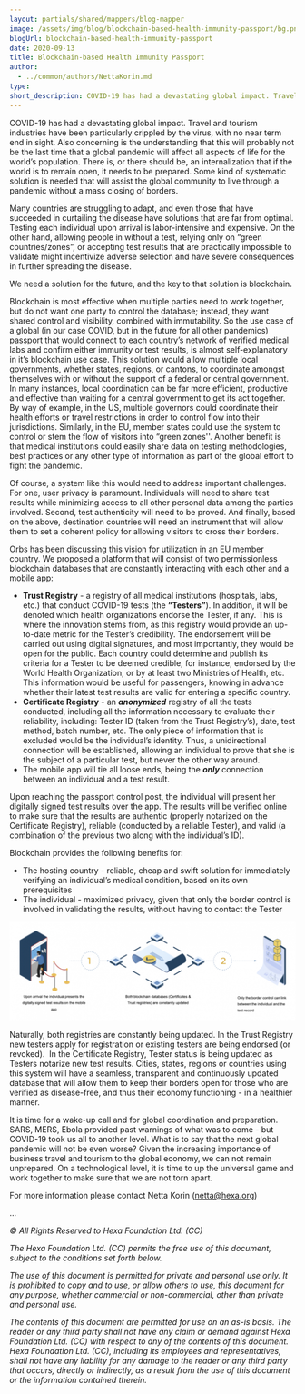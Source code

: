 ```yaml
---
layout: partials/shared/mappers/blog-mapper
image: /assets/img/blog/blockchain-based-health-immunity-passport/bg.png
blogUrl: blockchain-based-health-immunity-passport
date: 2020-09-13
title: Blockchain-based Health Immunity Passport
author:
  - ../common/authors/NettaKorin.md
type:
short_description: COVID-19 has had a devastating global impact. Travel and tourism industries have been particularly crippled by the virus, with no near term end in sight. Also concerning is the understanding that this will probably not be the last time that a global pandemic will affect all aspects of life for the world’s population. There is, or there should be, an internalization that if the world is to remain open, it needs to be prepared. Some kind of systematic solution is needed that will assist the global community to live through a pandemic without a mass closing of borders.
---
```


COVID-19 has had a devastating global impact. Travel and tourism industries have been particularly crippled by the virus, with no near term end in sight. Also concerning is the understanding that this will probably not be the last time that a global pandemic will affect all aspects of life for the world’s population. There is, or there should be, an internalization that if the world is to remain open, it needs to be prepared. Some kind of systematic solution is needed that will assist the global community to live through a pandemic without a mass closing of borders.

Many countries are struggling to adapt, and even those that have succeeded in curtailing the disease have solutions that are far from optimal. Testing each individual upon arrival is labor-intensive and expensive. On the other hand, allowing people in without a test, relying only on “green countries/zones”, or accepting test results that are practically impossible to validate might incentivize adverse selection and have severe consequences in further spreading the disease.

We need a solution for the future, and the key to that solution is blockchain.

Blockchain is most effective when multiple parties need to work together, but do not want one party to control the database; instead, they want shared control and visibility, combined with immutability. So the use case of a global (in our case COVID, but in the future for all other pandemics) passport that would connect to each country’s network of verified medical labs and confirm either immunity or test results, is almost self-explanatory in it’s blockchain use case. This solution would allow multiple local governments, whether states, regions, or cantons, to coordinate amongst themselves with or without the support of a federal or central government. In many instances, local coordination can be far more efficient, productive and effective than waiting for a central government to get its act together. By way of example, in the US, multiple governors could coordinate their health efforts or travel restrictions in order to control flow into their jurisdictions. Similarly, in the EU, member states could use the system to control or stem the flow of visitors into “green zones''. Another benefit is that medical institutions could easily share data on testing methodologies, best practices or any other type of information as part of the global effort to fight the pandemic.

Of course, a system like this would need to address important challenges. For one, user privacy is paramount. Individuals will need to share test results while minimizing access to all other personal data among the parties involved. Second, test authenticity will need to be proved. And finally, based on the above, destination countries will need an instrument that will allow them to set a coherent policy for allowing visitors to cross their borders.

Orbs has been discussing this vision for utilization in an EU member country. We proposed a platform that will consist of two permissionless blockchain databases that are constantly interacting with each other and a mobile app:

- **Trust Registry** - a registry of all medical institutions (hospitals, labs, etc.) that conduct COVID-19 tests (the **“Testers”**). In addition, it will be denoted which health organizations endorse the Tester, if any. This is where the innovation stems from, as this registry would provide an up-to-date metric for the Tester’s credibility. The endorsement will be carried out using digital signatures, and most importantly, they would be open for the public. Each country could determine and publish its criteria for a Tester to be deemed credible, for instance, endorsed by the World Health Organization, or by at least two Ministries of Health, etc. This information would be useful for passengers, knowing in advance whether their latest test results are valid for entering a specific country.
- **Certificate Registry** - an **_anonymized_** registry of all the tests conducted, including all the information necessary to evaluate their reliability, including: Tester ID (taken from the Trust Registry’s), date, test method, batch number, etc. The only piece of information that is excluded would be the individual’s identity. Thus, a unidirectional connection will be established, allowing an individual to prove that she is the subject of a particular test, but never the other way around.
- The mobile app will tie all loose ends, being the **_only_** connection between an individual and a test result.

Upon reaching the passport control post, the individual will present her digitally signed test results over the app. The results will be verified online to make sure that the results are authentic (properly notarized on the Certificate Registry), reliable (conducted by a reliable Tester), and valid (a combination of the previous two along with the individual’s ID).

Blockchain provides the following benefits for:

- The hosting country - reliable, cheap and swift solution for immediately verifying an individual’s medical condition, based on its own prerequisites
- The individual - maximized privacy, given that only the border control is involved in validating the results, without having to contact the Tester

![](/assets/img/blog/blockchain-based-health-immunity-passport/Screen-Shot-2020-09-13-at-13.57.39-1030x356.png)

Naturally, both registries are constantly being updated. In the Trust Registry new testers apply for registration or existing testers are being endorsed (or revoked).  In the Certificate Registry, Tester status is being updated as Testers notarize new test results. Cities, states, regions or countries using this system will have a seamless, transparent and continuously updated database that will allow them to keep their borders open for those who are verified as disease-free, and thus their economy functioning - in a healthier manner.

It is time for a wake-up call and for global coordination and preparation. SARS, MERS, Ebola provided past warnings of what was to come - but COVID-19 took us all to another level. What is to say that the next global pandemic will not be even worse? Given the increasing importance of business travel and tourism to the global economy, we can not remain unprepared. On a technological level, it is time to up the universal game and work together to make sure that we are not torn apart.

For more information please contact Netta Korin ([netta@hexa.org](mailto:netta@hexa.org))

...

_© All Rights Reserved to Hexa Foundation Ltd. (CC)_

_The Hexa Foundation Ltd. (CC) permits the free use of this document, subject to the conditions set forth below._

_The use of this document is permitted for private and personal use only. It is prohibited to copy and to use, or allow others to use, this document for any purpose, whether commercial or non-commercial, other than private and personal use._

_The contents of this document are permitted for use on an as-is basis. The reader or any third party shall not have any claim or demand against Hexa Foundation Ltd. (CC) with respect to any of the contents of this document. Hexa Foundation Ltd. (CC), including its employees and representatives, shall not have any liability for any damage to the reader or any third party that occurs, directly or indirectly, as a result from the use of this document or the information contained therein._
